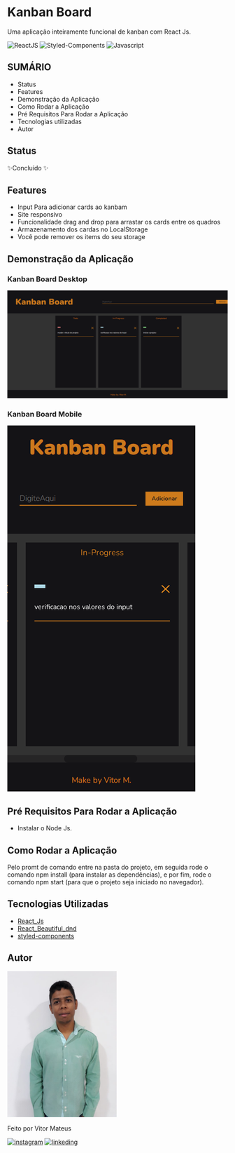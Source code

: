 # Kanban Board

Uma aplicação inteiramente funcional de kanban com React Js.

![ReactJS](https://img.shields.io/badge/React-20232A?style=for-the-badge&logo=react&logoColor=61DAFB) ![Styled-Components](https://img.shields.io/badge/styled--components-DB7093?style=for-the-badge&logo=styled-components&logoColor=white) ![Javascript](https://img.shields.io/badge/JavaScript-F7DF1E?style=for-the-badge&logo=javascript&logoColor=black)
## SUMÁRIO

- Status
- Features
- Demonstração da Aplicação
- Como Rodar a Aplicação
- Pré Requisitos Para Rodar a Aplicação
- Tecnologias utilizadas
- Autor

## Status

✨Concluído ✨

## Features

- Input Para adicionar cards ao kanbam
- Site responsivo
- Funcionalidade drag and drop para arrastar os cards entre os quadros
- Armazenamento dos cardas no LocalStorage
- Você pode remover os items do seu storage

## Demonstração da Aplicação

### Kanban Board Desktop

<img alt="kanban desktop image" src="./readme_files/kanban_desktop.png"/>

### Kanban Board Mobile

<img alt="kanban desktop image" src="./readme_files/kanban_mobile.png"/>

## Pré Requisitos Para Rodar a Aplicação

- Instalar o Node Js.

## Como Rodar a Aplicação

Pelo promt de comando entre na pasta do projeto, em seguida rode o comando npm install (para instalar as dependências), e por fim, rode o comando npm start (para que o projeto seja iniciado no navegador).


## Tecnologias Utilizadas

- [React_Js](https://pt-br.reactjs.org/docs/getting-started.html)
- [React_Beautiful_dnd](https://github.com/atlassian/react-beautiful-dnd)
- [styled-components](https://styled-components.com/docs)

## Autor
<img alt="author photo" src="./readme_files/vitor.jpg" width="250">

Feito por Vitor Mateus

[![instagram](https://img.shields.io/badge/Instagram-E4405F?style=for-the-badge&logo=instagram&logoColor=white)](https://www.instagram.com/vitor_dev_/) [![linkeding](https://img.shields.io/badge/LinkedIn-0077B5?style=for-the-badge&logo=linkedin&logoColor=white)](https://www.linkedin.com/in/vitor-mateus-2a42461a2/)
